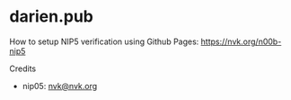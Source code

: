 # darien.pub

How to setup NIP5 verification using Github Pages: https://nvk.org/n00b-nip5

Credits 
- nip05: nvk@nvk.org
